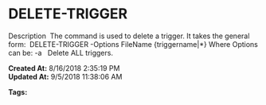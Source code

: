 # DELETE-TRIGGER

Description  The command is used to delete a trigger. It takes the general form:  DELETE-TRIGGER -Options FileName {triggername|*} Where Options can be: -a   Delete ALL triggers.  

**Created At:** 8/16/2018 2:35:19 PM  
**Updated At:** 9/5/2018 11:38:06 AM  

**Tags:**
<badge text='triggers in jbc' vertical='middle' />

